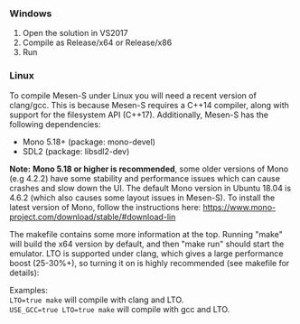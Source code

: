 ### Windows

1) Open the solution in VS2017
2) Compile as Release/x64 or Release/x86
3) Run

### Linux

To compile Mesen-S under Linux you will need a recent version of clang/gcc.  This is because Mesen-S requires a C++14 compiler, along with support for the filesystem API (C++17). Additionally, Mesen-S has the following dependencies:

* Mono 5.18+  (package: mono-devel) 
* SDL2  (package: libsdl2-dev)

**Note:** **Mono 5.18 or higher is recommended**, some older versions of Mono (e.g 4.2.2) have some stability and performance issues which can cause crashes and slow down the UI.
The default Mono version in Ubuntu 18.04 is 4.6.2 (which also causes some layout issues in Mesen-S).  To install the latest version of Mono, follow the instructions here: https://www.mono-project.com/download/stable/#download-lin

The makefile contains some more information at the top.  Running "make" will build the x64 version by default, and then "make run" should start the emulator.
LTO is supported under clang, which gives a large performance boost (25-30%+), so turning it on is highly recommended (see makefile for details):

Examples:  
`LTO=true make` will compile with clang and LTO.  
`USE_GCC=true LTO=true make` will compile with gcc and LTO.  
